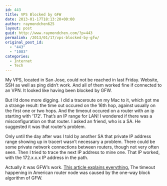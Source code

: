 ```yaml
---
id: 443
title: VPS Blocked by GFW
date: 2013-01-17T18:13:20+00:00
author: raymondchen625
layout: post
guid: http://www.raymondchen.com/?p=443
permalink: /2013/01/17/vps-blocked-by-gfw/
original_post_id:
  - "443"
  - "1083"
categories:
  - Internet
  - Tech
---
```

My VPS, located in San Jose, could not be reached in last Friday. Website, SSH as well as ping didn&#8217;t work. And all of them worked fine if connected to an VPN. It looked like having been blocked by GFW.

But I&#8217;d done more digging. I did a traceroute on my Mac to it, which got me a strange result: the time out occured on the 16th hop, against usually on the first one or two hops. And the timeout occured on a router with an ip starting with &#8216;172&#8217;. That&#8217;s an IP range for LAN! I wondered if there was a misconfiguration on that router. I asked an friend, who is a SA. He suggested it was that router&#8217;s problem.

Only until the day after was I told by another SA that private IP address range showing up in tracert wasn&#8217;t necessary a problem. There could be some private network connections between routers, though not very often seen. Then I tried to trace the next IP address to mine one. That IP worked, with the 172.x.x.x IP address in the path.

Actually it was GFW&#8217;s work. [This article explains everything.](http://www.williamlong.info/archives/3342.html) The timeout happening in American router node was caused by the one-way block algorithm of GFW.